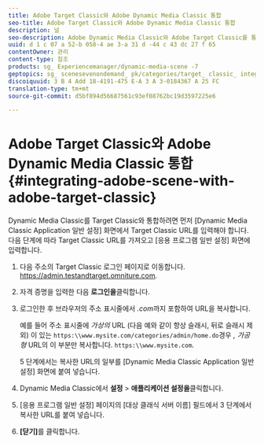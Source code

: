 ```yaml
---
title: Adobe Target Classic와 Adobe Dynamic Media Classic 통합
seo-title: Adobe Target Classic와 Adobe Dynamic Media Classic 통합
description: 널
seo-description: Adobe Dynamic Media Classic와 Adobe Target Classic를 통합하는 방법을 살펴볼 수 있습니다.
uuid: d 1 c 07 a 52-b 058-4 ae 3-a 31 d -44 c 43 dc 27 f 65
contentOwner: 관리
content-type: 참조
products: sg_ Experiencemanager/dynamic-media-scene -7
geptopics: sg_ scenesevenondemand_ pk/categories/target_ classic_ integration
discoiquuid: 3 B 4 Add 18-4191-475 E-A 3 A 3-0184367 A 25 FC
translation-type: tm+mt
source-git-commit: d5bf894d56687561c93ef08762bc19d3597225e6

---
```



# Adobe Target Classic와 Adobe Dynamic Media Classic 통합{#integrating-adobe-scene-with-adobe-target-classic}

Dynamic Media Classic를 Target Classic와 통합하려면 먼저 [Dynamic Media Classic Application 일반 설정] 화면에서 Target Classic URL를 입력해야 합니다. 다음 단계에 따라 Target Classic URL를 가져오고 [응용 프로그램 일반 설정] 화면에 입력합니다.

1. 다음 주소의 Target Classic 로그인 페이지로 이동합니다. https://admin.testandtarget.omniture.com.
1. 자격 증명을 입력한 다음 **로그인을**&#x200B;클릭합니다.
1. 로그인한 후 브라우저의 주소 표시줄에서 *.com*&#x200B;까지 포함하여 URL을 복사합니다.

   예를 들어 주소 표시줄에 *가상의* URL (다음 예와 같이 항상 슬래시, 뒤로 슬래시 제외) 이 있는 `https:\\www.mysite.com/categories/admin/home.do`경우 *, 가공형* URL의 이 부분만 복사합니다. `https:\\www.mysite.com`.

   5 단계에서는 복사한 URL의 일부를 [Dynamic Media Classic Application 일반 설정] 화면에 붙여 넣습니다.

1. Dynamic Media Classic에서 **설정** &gt; **애플리케이션 설정을**&#x200B;클릭합니다.
1. [응용 프로그램 일반 설정] 페이지의 [대상 클래식 서버 이름] 필드에서 3 단계에서 복사한 URL를 붙여 넣습니다.
1. **[닫기]**&#x200B;를 클릭합니다.

